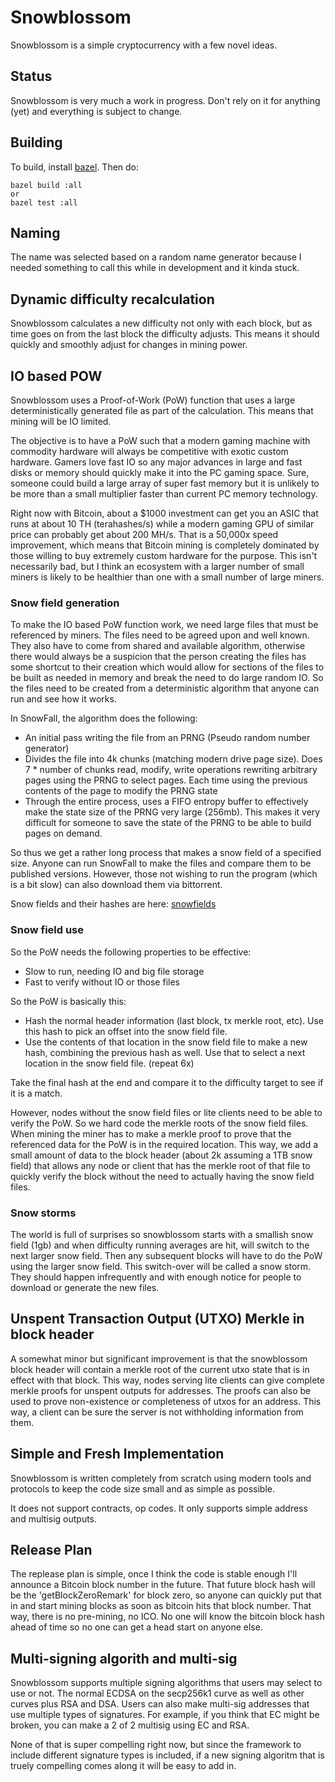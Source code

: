 # Snowblossom

Snowblossom is a simple cryptocurrency with a few novel ideas.

## Status

Snowblossom is very much a work in progress.  Don't rely on it for anything (yet) and everything is subject to change.

## Building

To build, install [bazel](https://docs.bazel.build/versions/master/install.html).
Then do:
 
    bazel build :all
    or 
    bazel test :all



## Naming

The name was selected based on a random name generator because I needed something to call this while in development and it kinda stuck.

## Dynamic difficulty recalculation

Snowblossom calculates a new difficulty not only with each block, but as time goes on
from the last block the difficulty adjusts.  This means it should quickly and smoothly
adjust for changes in mining power.

## IO based POW

Snowblossom uses a Proof-of-Work (PoW) function that uses a large deterministically generated
file as part of the calculation.  This means that mining will be IO limited.

The objective is to have a PoW such that a modern gaming machine with commodity hardware will always be competitive with exotic custom hardware.  Gamers love fast IO so any major advances in large and fast disks or memory should quickly make it into the PC gaming space.  Sure, someone could build a large array of super fast memory but it is unlikely to be more than a small multiplier faster than current PC memory technology.

Right now with Bitcoin, about a $1000 investment can get you an ASIC that runs at about 10 TH (terahashes/s) while a modern gaming GPU of similar price can probably get about 200 MH/s.  That is a 50,000x speed improvement, which means that Bitcoin mining is completely dominated by those willing to buy extremely custom hardware for the purpose.  This isn't necessarily bad, but I think an ecosystem with a larger number of small miners is likely to be healthier than one with a small number of large miners.

### Snow field generation

To make the IO based PoW function work, we need large files that must be referenced by miners.  The files need to be agreed upon and well known.  They also have to come from shared and available algorithm, otherwise there would always be a suspicion that the person creating
the files has some shortcut to their creation which would allow for sections of the files to be built as needed in memory and break the need to do large random IO.  So the files need to be created from a deterministic algorithm that anyone can run and see how it works.

In SnowFall, the algorithm does the following:
* An initial pass writing the file from an PRNG (Pseudo random number generator)
* Divides the file into 4k chunks (matching modern drive page size).  Does 7 * number of chunks read, modify, write operations rewriting arbitrary pages using the PRNG to select pages.  Each time using the previous contents of the page to modify the PRNG state
* Through the entire process, uses a FIFO entropy buffer to effectively make the state size of the PRNG very large (256mb).  This makes
it very difficult for someone to save the state of the PRNG to be able to build pages on demand.

So thus we get a rather long process that makes a snow field of a specified size.  Anyone can run SnowFall to make the files and compare them to be published versions.  However, those not wishing to run the program (which is a bit slow) can also download them via bittorrent.

Snow fields and their hashes are here:
[snowfields](https://snowblossom.org/snowfields/index.html)


### Snow field use

So the PoW needs the following properties to be effective:
* Slow to run, needing IO and big file storage
* Fast to verify without IO or those files

So the PoW is basically this:
* Hash the normal header information (last block, tx merkle root, etc).  Use this hash to pick an offset into the snow field file.
* Use the contents of that location in the snow field file to make a new hash, combining the previous hash as well.  Use that to select
a next location in the snow field file. (repeat 6x)

Take the final hash at the end and compare it to the difficulty target to see if it is a match.

However, nodes without the snow field files or lite clients need to be able to verify the PoW.  So we hard code the merkle roots
of the snow field files.  When mining the miner has to make a merkle proof to prove that the referenced data for the PoW is in the
required location.  This way, we add a small amount of data to the block header (about 2k assuming a 1TB snow field) that allows
any node or client that has the merkle root of that file to quickly verify the block without the need to actually having the snow field files.

### Snow storms

The world is full of surprises so snowblossom starts with a smallish snow field (1gb) and when difficulty running averages are hit, will switch to the next larger snow field.  Then any subsequent blocks will have to do the PoW using the larger snow field.  This switch-over will
be called a snow storm.  They should happen infrequently and with enough notice for people to download or generate the new files.

## Unspent Transaction Output (UTXO) Merkle in block header

A somewhat minor but significant improvement is that the snowblossom block header will contain a merkle root of the current utxo state
that is in effect with that block.  This way, nodes serving lite clients can give complete merkle proofs for unspent outputs for addresses.
The proofs can also be used to prove non-existence or completeness of utxos for an address.  This way, a client can be sure the
server is not withholding information from them.

## Simple and Fresh Implementation

Snowblossom is written completely from scratch using modern tools and protocols to keep the code size small and as simple as possible.

It does not support contracts, op codes.  It only supports simple address and multisig outputs.

## Release Plan

The replease plan is simple, once I think the code is stable enough I'll announce a Bitcoin block number in the future.  That future block hash will be the 'getBlockZeroRemark' for block zero, so anyone can quickly put that in and start mining blocks as soon as bitcoin hits that block number.  That way, there is no pre-mining, no ICO.  No one will know the bitcoin block hash ahead of time so no one can get a head start on anyone else.

## Multi-signing algorith and multi-sig

Snowblossom supports multiple signing algorithms that users may select to use or not.  The normal ECDSA on the secp256k1 curve as well as other curves plus RSA and DSA.  Users can also make multi-sig addresses that use multiple types of signatures.  For example, if you think that EC might be broken, you can make a 2 of 2 multisig using EC and RSA.

None of that is super compelling right now, but since the framework to include different signature types is included, if a new signing algoritm that is truely compelling comes along it will be easy to add in.



